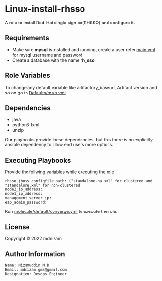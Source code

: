 Linux-install-rhsso
=========

A role to install Red-Hat single sign on(RHSSO) and configure it.

Requirements
------------

 - Make sure **mysql** is installed and running, create a user refer [main.yml](https://github.com/nizamgms/Ansible/blob/main/linux-install-rhsso/defaults/main.yml) for mysql username and password
 - Create a database with the name **rh_sso**

Role Variables
--------------

To change any default variable like artifactory_baseurl, Artifact version and so on go to [Defaults/main.yml](https://github.com/nizamgms/Ansible/blob/main/linux-install-rhsso/defaults/main.yml).

Dependencies
------------

- java
- python3-lxml
- unzip

Our playbooks provide these dependencies, but this there is no explicitly ansible dependency to allow end users more options.

Executing Playbooks
----------------

Provide the follwing variables while executing the role

    rhsso_jboss_configfile_path: ("standalone-ha.xml" for clustered and "standalone.xml" for non-clustered)
    node2_ip_address:
    node1_ip_address:
    management_server_ip:
    eap_admin_password:

Run [molecule/default/converge.yml](https://github.com/nizamgms/Ansible/blob/main/linux-install-rhsso/molecule/default/converge.yml) to execute the role.

License
-------

Copyright © 2022 mdnizam

Author Information
------------------

    Name: Nizamuddin M D
    Email: mdnizam.gms@gmail.com
    Designation: Devops Engineer 

